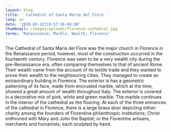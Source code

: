 ```yaml
---
layout: blog
title: ' Cathedral of Santa Maria del Fiore '
lang: en
date: '2020-03-12T19:57:36-04:00'
thumbnail: /images/uploads/florence-cathedral.jpg
terms: 'Renaissance, Marble, Wealth, Florence'
---
```

The Cathedral of Santa Maria del Fiore was the major church in Florence in the Renaissance period, however, most of the construction occurred in the fourteenth century. Florence was seen to be a very wealth city during the pre-Renaissance era, often comparing themselves to that of ancient Rome. Their wealth came from the account of its textile trade and they wanted to prove their wealth to the neighbouring cities. They managed to create an extraordinary building in Florence. The exterior is has a  geometric patterning of its face, made from encrusted marble, which at the time, showed a great amount of wealth throughout Italy. The exterior is covered in a decorative mix of pink, white and green marble. The marble continues in the interior of the cathedral as the flooring. At each of the three entrances of the cathedral in Florence, there is a large brass door depicting either: charity among the founders of Florentine philanthropic institutions; Christ enthroned with Mary and John the Baptist; or the Florentine artisans, merchants and humanists, each sculpted by hand.
